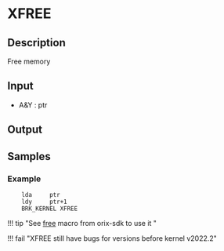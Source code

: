 # XFREE

## Description

Free memory

## Input

* A&Y : ptr

## Output

## Samples

### Example

```ca65
    lda     ptr
    ldy     ptr+1
    BRK_KERNEL XFREE
```

!!! tip "See [free](../../../home/orixsdk) macro from orix-sdk to use it "

!!! fail "XFREE still have bugs for versions before kernel v2022.2"
